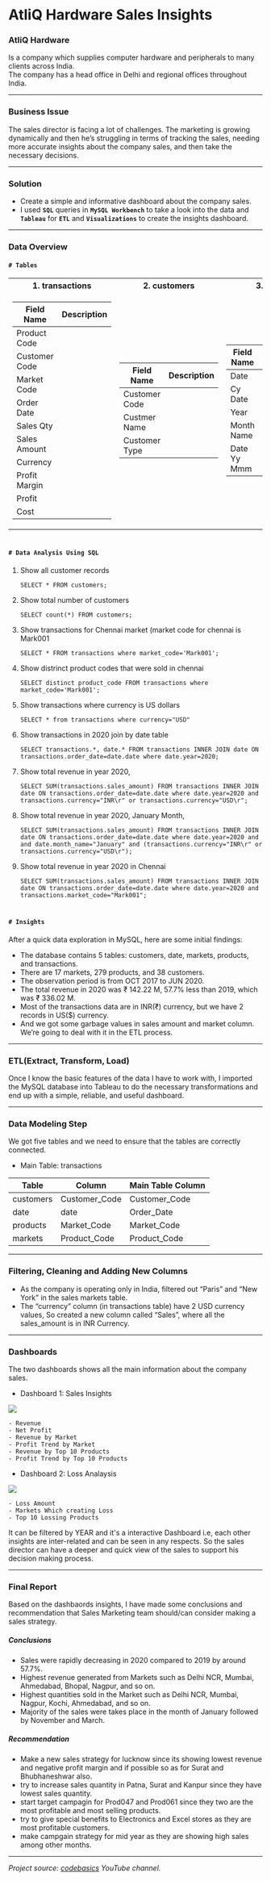 # AtliQ Hardware Sales Insights

### AtliQ Hardware
Is a company which supplies computer hardware and peripherals to many clients across India.\
The company has a head office in Delhi and regional offices throughout India.

---

### Business Issue
The sales director is facing a lot of challenges. The marketing is growing dynamically and then he’s struggling in terms of tracking the sales, needing more accurate insights about the company sales, and then take the necessary decisions.

---

### Solution
- Create a simple and informative dashboard about the company sales.
- I used **`SQL`** queries in **`MySQL Workbench`** to take a look into the data and **`Tableau`** for **`ETL`** and **`Visualizations`** to create the insights dashboard.

---

### Data Overview

#### `# Tables`
    
<table>
<tr><th>1. transactions</th><th>2. customers</th><th>3. date</th><th> 4. products </th><th> 5. markets </th></tr>
<tr><td>

|Field Name|Description|
|----|---|
|Product Code||
|Customer Code||
|Market Code||
|Order Date||
|Sales Qty||
|Sales Amount||
|Currency||
|Profit Margin||
|Profit||
|Cost||

</td><td>

|Field Name|Description|
|---|---|
|Customer Code||
|Custmer Name||
|Customer Type||

</td><td>

|Field Name|Description|
|---|---|
|Date||
|Cy Date||
|Year||
|Month Name||
|Date Yy Mmm||
	
</td><td>
	
|Field Name|Description|
|---|---|
|Product Code||
|Product Type||

</td><td>

|Field Name|Description|
|---|---|
|Markets Code||
|Markets Name||
|Zone||


</td></tr> </table>

#  
#### `# Data Analysis Using SQL`

1. Show all customer records

    `SELECT * FROM customers;`

1. Show total number of customers

    `SELECT count(*) FROM customers;`

1. Show transactions for Chennai market (market code for chennai is Mark001

    `SELECT * FROM transactions where market_code='Mark001';`

1. Show distrinct product codes that were sold in chennai

    `SELECT distinct product_code FROM transactions where market_code='Mark001';`

1. Show transactions where currency is US dollars

    `SELECT * from transactions where currency="USD"`

1. Show transactions in 2020 join by date table

    `SELECT transactions.*, date.* FROM transactions INNER JOIN date ON transactions.order_date=date.date where date.year=2020;`

1. Show total revenue in year 2020,

    `SELECT SUM(transactions.sales_amount) FROM transactions INNER JOIN date ON transactions.order_date=date.date where date.year=2020 and transactions.currency="INR\r" or transactions.currency="USD\r";`
	
1. Show total revenue in year 2020, January Month,

    `SELECT SUM(transactions.sales_amount) FROM transactions INNER JOIN date ON transactions.order_date=date.date where date.year=2020 and and date.month_name="January" and (transactions.currency="INR\r" or transactions.currency="USD\r");`

1. Show total revenue in year 2020 in Chennai

    `SELECT SUM(transactions.sales_amount) FROM transactions INNER JOIN date ON transactions.order_date=date.date where date.year=2020
and transactions.market_code="Mark001";`
# 
#### `# Insights`
After a quick data exploration in MySQL, here are some initial findings:
- The database contains 5 tables: customers, date, markets, products, and transactions.
- There are 17 markets, 279 products, and 38 customers.
- The observation period is from OCT 2017 to JUN 2020.
- The total revenue in 2020 was ₹ 142.22 M, 57.7% less than 2019, which was ₹ 336.02 M.
- Most of the transactions data are in INR(₹) currency, but we have 2 records in US($) currency. 
- And we got some garbage values in sales amount and market column. We’re going to deal with it in the ETL process.

---

### ETL(Extract, Transform, Load)
Once I know the basic features of the data I have to work with, I imported the MySQL database into Tableau to do the necessary transformations and end up with a simple, reliable, and useful dashboard.

---

### Data Modeling Step
We got five tables and we need to ensure that the tables are correctly connected.
- Main Table: transactions

|Table|Column|Main Table Column|
|---|---|---|
|customers|Customer_Code|Customer_Code|
|date|date|Order_Date|
|products|Market_Code|Market_Code|
|markets|Product_Code|Product_Code|

---

### Filtering, Cleaning and Adding New Columns
- As the company is operating only in India, filtered out “Paris” and “New York” in the sales markets table.
- The “currency” column (in transactions table) have 2 USD currency values, So created a new column called “Sales”, where all the sales_amount is in INR Currency.

---

### Dashboards
The two dashboards shows all the main information about the company sales.
- Dashboard 1: Sales Insights
<div class='tableauPlaceholder' id='viz1658228506034' style='position: relative'><noscript><a href='#'><img alt=' ' src='https:&#47;&#47;public.tableau.com&#47;static&#47;images&#47;At&#47;AtliqHardware&#47;AtliqHardware&#47;1_rss.png' style='border: none' /></a></noscript><object class='tableauViz'  style='display:none;'><param name='host_url' value='https%3A%2F%2Fpublic.tableau.com%2F' /> <param name='embed_code_version' value='3' /> <param name='site_root' value='' /><param name='name' value='AtliqHardware&#47;AtliqHardware' /><param name='tabs' value='yes' /><param name='toolbar' value='yes' /><param name='static_image' value='https:&#47;&#47;public.tableau.com&#47;static&#47;images&#47;At&#47;AtliqHardware&#47;AtliqHardware&#47;1.png' /> <param name='animate_transition' value='yes' /><param name='display_static_image' value='yes' /><param name='display_spinner' value='yes' /><param name='display_overlay' value='yes' /><param name='display_count' value='yes' /><param name='language' value='en-GB' /></object></div>

    - Revenue
    - Net Profit
    - Revenue by Market
    - Profit Trend by Market
    - Revenue by Top 10 Products
    - Profit Trend by Top 10 Products

- Dashboard 2: Loss Analaysis
<div class='tableauPlaceholder' id='viz1658228711044' style='position: relative'><noscript><a href='#'><img alt=' ' src='https:&#47;&#47;public.tableau.com&#47;static&#47;images&#47;At&#47;AtliqHardware&#47;LossAnalysis&#47;1_rss.png' style='border: none' /></a></noscript><object class='tableauViz'  style='display:none;'><param name='host_url' value='https%3A%2F%2Fpublic.tableau.com%2F' /> <param name='embed_code_version' value='3' /> <param name='site_root' value='' /><param name='name' value='AtliqHardware&#47;LossAnalysis' /><param name='tabs' value='yes' /><param name='toolbar' value='yes' /><param name='static_image' value='https:&#47;&#47;public.tableau.com&#47;static&#47;images&#47;At&#47;AtliqHardware&#47;LossAnalysis&#47;1.png' /> <param name='animate_transition' value='yes' /><param name='display_static_image' value='yes' /><param name='display_spinner' value='yes' /><param name='display_overlay' value='yes' /><param name='display_count' value='yes' /><param name='language' value='en-GB' /></object></div>

    - Loss Amount
    - Markets Which creating Loss
    - Top 10 Lossing Products

It can be filtered by YEAR and it's a interactive Dashboard i.e, each other insights are inter-related and can be seen in any respects. So the sales director can have a deeper and quick view of the sales to support his decision making process.

---
### Final Report
Based on the dashbaords insights, I have made some conclusions and recommendation that Sales Marketing team should/can consider making a sales strategy.

##### Conclusions
- Sales were rapidly decreasing in 2020 compared to 2019 by around 57.7%.
- Highest revenue generated from Markets such as Delhi NCR, Mumbai, Ahmedabad, Bhopal, Nagpur, and so on.
- Highest quantities sold in the Market such as Delhi NCR, Mumbai, Nagpur, Kochi, Ahmedabad, and so on.
- Majority of the sales were takes place in the month of January followed by November and March.

##### Recommendation
- Make a new sales strategy for lucknow since its showing lowest revenue and negative profit margin and if possible so as for Surat and Bhubhaneshwar also.
- try to increase sales quantity in Patna, Surat and Kanpur since they have lowest sales quantity.
- start target campagin for Prod047 and Prod061 since they two are the most profitable and most selling products.
- try to give special benefits to Electronics and Excel stores as they are most profitable customers.
- make campgain strategy for mid year as they are showing high sales among other months.

---

*Project source: [codebasics](https://youtube.com/playlist?list=PLeo1K3hjS3usDI9XeUgjNZs6VnE0meBrL) YouTube channel.*
